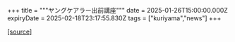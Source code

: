 +++
title = """ヤングケアラー出前講座"""
date = 2025-01-26T15:00:00.000Z
expiryDate = 2025-02-18T23:17:55.830Z
tags = ["kuriyama","news"]
+++


[[source]](https://www.town.kuriyama.hokkaido.jp/site/keara-sien/24363.html)
